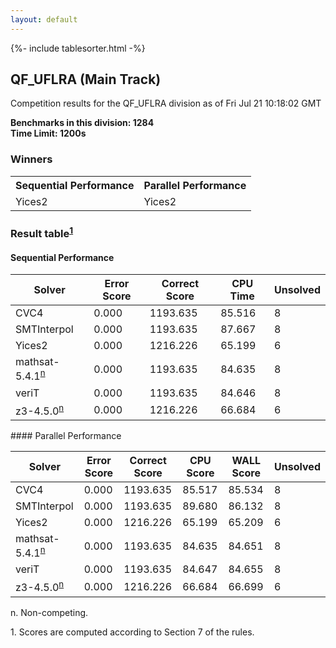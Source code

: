 ```yaml
---
layout: default
---
```

{%- include tablesorter.html -%}

##  QF_UFLRA (Main Track)

Competition results for the QF_UFLRA division as of Fri Jul 21 10:18:02 GMT

**Benchmarks in this division: 1284**
<br/>
**Time Limit: 1200s**


### Winners

<table>
<tr>
<th class="center">Sequential Performance</th>
<th class="center">Parallel Performance</th>
</tr>
<tr class="center">
<td>Yices2</td>
<td>Yices2</td>
</tr>
</table>

### Result table<sup><a href="#fn1">1</a></sup>

#### Sequential Performance
<table id="sequential" class="result sorted">
<thead>
<tr>
<th class="center">Solver</th>
<th class="center">Error Score</th>
<th class="center">Correct Score</th>
<th class="center">CPU Time</th>
<th class="center">Unsolved</th>
</tr>
</thead>
<tr>
<td>CVC4</td>
<td class="right">0.000</td>
<td class="right">1193.635</td>
<td class="right">85.516</td>
<td class="right">8</td>
</tr>
<tr>
<td>SMTInterpol</td>
<td class="right">0.000</td>
<td class="right">1193.635</td>
<td class="right">87.667</td>
<td class="right">8</td>
</tr>
<tr>
<td>Yices2</td>
<td class="right">0.000</td>
<td class="right">1216.226</td>
<td class="right">65.199</td>
<td class="right">6</td>
</tr>
<tr>
<td>mathsat-5.4.1<SUP><a href="#fn">n</a></SUP>
</td>
<td class="right">0.000</td>
<td class="right">1193.635</td>
<td class="right">84.635</td>
<td class="right">8</td>
</tr>
<tr>
<td>veriT</td>
<td class="right">0.000</td>
<td class="right">1193.635</td>
<td class="right">84.646</td>
<td class="right">8</td>
</tr>
<tr>
<td>z3-4.5.0<SUP><a href="#fn">n</a></SUP>
</td>
<td class="right">0.000</td>
<td class="right">1216.226</td>
<td class="right">66.684</td>
<td class="right">6</td>
</tr>

</table>
#### Parallel Performance
<table id="parallel" class="result sorted">
<thead>
<tr>
<th class="center">Solver</th>
<th class="center">Error Score</th>
<th class="center">Correct Score</th>
<th class="center">CPU Score</th>
<th class="center">WALL Score</th>
<th class="center">Unsolved</th>
</tr>
</thead>
<tr>
<td>CVC4</td>
<td class="right">0.000</td>
<td class="right">1193.635</td>
<td class="right">85.517</td>
<td class="right">85.534</td>
<td class="right">8</td>
</tr>
<tr>
<td>SMTInterpol</td>
<td class="right">0.000</td>
<td class="right">1193.635</td>
<td class="right">89.680</td>
<td class="right">86.132</td>
<td class="right">8</td>
</tr>
<tr>
<td>Yices2</td>
<td class="right">0.000</td>
<td class="right">1216.226</td>
<td class="right">65.199</td>
<td class="right">65.209</td>
<td class="right">6</td>
</tr>
<tr>
<td>mathsat-5.4.1<SUP><a href="#fn">n</a></SUP>
</td>
<td class="right">0.000</td>
<td class="right">1193.635</td>
<td class="right">84.635</td>
<td class="right">84.651</td>
<td class="right">8</td>
</tr>
<tr>
<td>veriT</td>
<td class="right">0.000</td>
<td class="right">1193.635</td>
<td class="right">84.647</td>
<td class="right">84.655</td>
<td class="right">8</td>
</tr>
<tr>
<td>z3-4.5.0<SUP><a href="#fn">n</a></SUP>
</td>
<td class="right">0.000</td>
<td class="right">1216.226</td>
<td class="right">66.684</td>
<td class="right">66.699</td>
<td class="right">6</td>
</tr>
</table>
<span id="fn"> n. Non-competing.</span>

<span id="fn1"> 1. Scores are computed according to Section 7 of the rules.</span>


